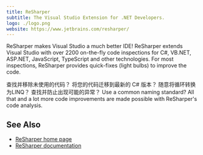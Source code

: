 ```yaml
---
title: ReSharper
subtitle: The Visual Studio Extension for .NET Developers.
logo: ./logo.png
website: https://www.jetbrains.com/resharper/
---
```


ReSharper makes Visual Studio a much better IDE! ReSharper extends Visual Studio with over 2200 on-the-fly code inspections for C#, VB.NET, ASP.NET, JavaScript, TypeScript and other technologies. For most inspections, ReSharper provides quick-fixes (light bulbs) to improve the code.

查找并移除未使用的代码？ 将您的代码迁移到最新的 C# 版本？ 随意将循环转换为LINQ？ 查找并防止出现可能的异常？ Use a common naming standard? All that and a lot more code improvements are made possible with ReSharper's code analysis.

## See Also
- [ReSharper home page](https://www.jetbrains.com/resharper/)
- [ReSharper documentation](https://www.jetbrains.com/resharper/documentation/documentation.html)
